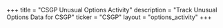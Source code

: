 +++
title = "CSGP Unusual Options Activity"
description = "Track Unusual Options Data for CSGP"
ticker = "CSGP"
layout = "options_activity"
+++


